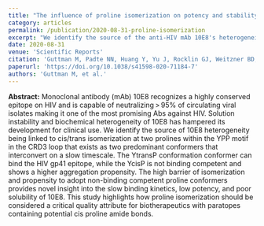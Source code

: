 ```yaml
---
title: "The influence of proline isomerization on potency and stability of anti-HIV antibody 10E8."
category: articles
permalink: /publication/2020-08-31-proline-isomerization
excerpt: "We identify the source of the anti-HIV mAb 10E8's heterogeneity being linked to cis/trans isomerization at two prolines within the YPP motif in the CRD3 loop that exists as two predominant conformers that interconvert on a slow timescale. The YtransP conformation conformer can bind the HIV gp41 epitope, while the YcisP is not binding competent and shows a higher aggregation propensity. This study highlights how proline isomerization should be considered a critical quality attribute for biotherapeutics with paratopes containing potential cis proline amide bonds."
date: 2020-08-31
venue: 'Scientific Reports'
citation: 'Guttman M, Padte NN, Huang Y, Yu J, Rocklin GJ, Weitzner BD, Scian M, Ho DD, Lee KK (2020) "The influence of proline isomerization on potency and stability of anti-HIV antibody 10E8," <i>Sci. Rep.</i>, 10:14313. DOI: 10.1038/s41598-020-71184-7'
paperurl: 'https://doi.org/10.1038/s41598-020-71184-7'
authors: 'Guttman M, et al.'
---
```


**Abstract:** Monoclonal antibody (mAb) 10E8 recognizes a highly conserved epitope on HIV and is capable of neutralizing > 95% of circulating viral isolates making it one of the most promising Abs against HIV. Solution instability and biochemical heterogeneity of 10E8 has hampered its development for clinical use. We identify the source of 10E8 heterogeneity being linked to cis/trans isomerization at two prolines within the YPP motif in the CRD3 loop that exists as two predominant conformers that interconvert on a slow timescale. The YtransP conformation conformer can bind the HIV gp41 epitope, while the YcisP is not binding competent and shows a higher aggregation propensity. The high barrier of isomerization and propensity to adopt non-binding competent proline conformers provides novel insight into the slow binding kinetics, low potency, and poor solubility of 10E8. This study highlights how proline isomerization should be considered a critical quality attribute for biotherapeutics with paratopes containing potential cis proline amide bonds.
